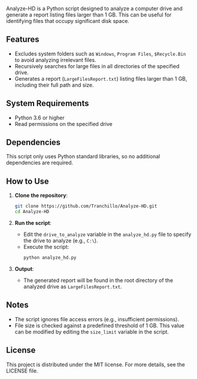 Analyze-HD is a Python script designed to analyze a computer drive and generate a report listing files larger than 1 GB. This can be useful for identifying files that occupy significant disk space.

## Features

- Excludes system folders such as `Windows`, `Program Files`, `$Recycle.Bin` to avoid analyzing irrelevant files.
- Recursively searches for large files in all directories of the specified drive.
- Generates a report (`LargeFilesReport.txt`) listing files larger than 1 GB, including their full path and size.

## System Requirements

- Python 3.6 or higher
- Read permissions on the specified drive

## Dependencies

This script only uses Python standard libraries, so no additional dependencies are required.

## How to Use

1. **Clone the repository**:
   ```bash
   git clone https://github.com/Tranchillo/Analyze-HD.git
   cd Analyze-HD
   ```

2. **Run the script**:
   - Edit the `drive_to_analyze` variable in the `analyze_hd.py` file to specify the drive to analyze (e.g., `C:\`).
   - Execute the script:
     ```bash
     python analyze_hd.py
     ```

3. **Output**:
   - The generated report will be found in the root directory of the analyzed drive as `LargeFilesReport.txt`.

## Notes

- The script ignores file access errors (e.g., insufficient permissions).
- File size is checked against a predefined threshold of 1 GB. This value can be modified by editing the `size_limit` variable in the script.

## License

This project is distributed under the MIT license. For more details, see the LICENSE file.


